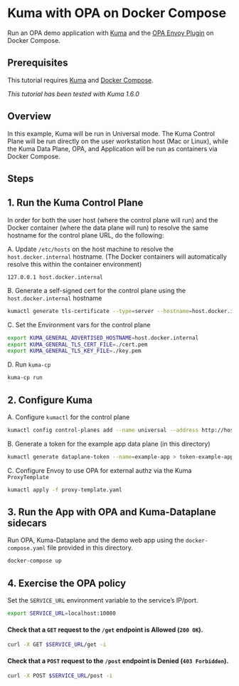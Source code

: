 # Kuma with OPA on Docker Compose

Run an OPA demo application with [Kuma](https://kuma.io/docs/1.6.x/introduction/what-is-kuma/) 
and the [OPA Envoy Plugin](https://www.openpolicyagent.org/docs/latest/envoy-introduction/) 
on Docker Compose.

## Prerequisites

This tutorial requires [Kuma](https://kuma.io/install/1.6.x/) and [Docker Compose](https://docs.docker.com/compose/install/).

_This tutorial has been tested with Kuma 1.6.0_

## Overview

In this example, Kuma will be run in Universal mode. The Kuma Control Plane will be run directly on the user workstation host (Mac or Linux), while the Kuma Data Plane, OPA, and Application will be run as containers via Docker Compose.

## Steps

## 1. Run the Kuma Control Plane

In order for both the user host (where the control plane will run) and the Docker container (where the data plane will run) to resolve the same hostname for the control plane URL, do the following:

A. Update `/etc/hosts` on the host machine to resolve the `host.docker.internal` hostname.  (The Docker containers will automatically resolve this within the container environment)
```
127.0.0.1 host.docker.internal
```

B. Generate a self-signed cert for the control plane using the `host.docker.internal` hostname
```sh
kumactl generate tls-certificate --type=server --hostname=host.docker.internal
```

C. Set the Environment vars for the control plane
```sh
export KUMA_GENERAL_ADVERTISED_HOSTNAME=host.docker.internal 
export KUMA_GENERAL_TLS_CERT_FILE=./cert.pem
export KUMA_GENERAL_TLS_KEY_FILE=./key.pem
```

D. Run `kuma-cp`
```sh
kuma-cp run
```

## 2. Configure Kuma

A. Configure `kumactl` for the control plane
```sh
kumactl config control-planes add --name universal --address http://host.docker.internal:5681 --overwrite
```

B. Generate a token for the example app data plane (in this directory)
```sh
kumactl generate dataplane-token --name=example-app > token-example-app
```

C. Configure Envoy to use OPA for external authz via the Kuma `ProxyTemplate`
```sh
kumactl apply -f proxy-template.yaml
```

## 3. Run the App with OPA and Kuma-Dataplane sidecars

Run OPA, Kuma-Dataplane and the demo web app using the `docker-compose.yaml` file provided in this directory.

```sh
docker-compose up
```

## 4. Exercise the OPA policy

Set the `SERVICE_URL` environment variable to the service’s IP/port.

```sh
export SERVICE_URL=localhost:10080
```

#### Check that a `GET` request to the `/get` endpoint is **Allowed** (`200 OK`).

```sh
curl -X GET $SERVICE_URL/get -i
```

#### Check that a `POST` request to the `/post` endpoint is **Denied** (`403 Forbidden`).

```sh
curl -X POST $SERVICE_URL/post -i
```
